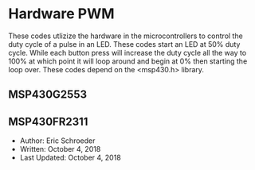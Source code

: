 # Hardware PWM
These codes utlizize the hardware in the microcontrollers to control the duty cycle of a pulse in an LED. These codes start an LED at 50% duty cycle. While each button press will increase the duty cycle all the way to 100% at which point it will loop around and begin at 0% then starting the loop over. These codes depend on the <msp430.h> library.

## MSP430G2553

## MSP430FR2311


 * Author: Eric Schroeder
 * Written: October 4, 2018
 * Last Updated: October 4, 2018
